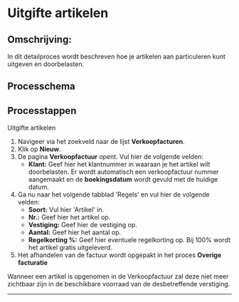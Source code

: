 # Uitgifte artikelen


## Omschrijving:
In dit detailproces wordt beschreven hoe je artikelen aan particuleren kunt uitgeven en doorbelasten.

## Processchema

## Processtappen

Uitgifte artikelen

1. Navigeer via het zoekveld naar de lijst **Verkoopfacturen**.
2. Klik op  **Nieuw**.
3. De pagina **Verkoopfactuur** opent. Vul hier de volgende velden:
	* **Klant:** Geef hier het klantnummer in waaraan je het artikel wilt doorbelasten. Er wordt automatisch een verkoopfactuur nummer aangemaakt en de **boekingsdatum** wordt gevuld met de huidige datum. 
4. Ga nu naar het volgende tabblad 'Regels' en vul hier de volgende velden:
	* **Soort:** Vul hier 'Artikel' in. 
	* **Nr.:** Geef hier het artikel op.
	* **Vestiging:** Geef hier de vestiging op.
	* **Aantal:** Geef hier het aantal op. 
	* **Regelkorting %:** Geef hier eventuele regelkorting op. Bij 100% wordt het artikel gratis uitgeleverd. 
5. Het afhandelen van de factuur wordt opgepakt in het proces **Overige facturatie**

Wanneer een artikel is opgenomen in de Verkoopfactuur zal deze niet meer zichtbaar zijn in de beschikbare voorraad van de desbetreffende verstiging. 

<hr>

<!--stackedit_data:
eyJoaXN0b3J5IjpbLTQ2MDk5MjldfQ==
-->